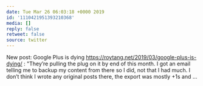 ```yaml
---
date: Tue Mar 26 06:03:18 +0000 2019
id: '1110421951393210368'
media: []
reply: false
retweet: false
source: twitter
---
```


New post: Google Plus is dying https://roytang.net/2019/03/google-plus-is-dying/ : "They’re pulling the plug on it by end of this month. I got an email telling me to backup my content from there so I did, not that I had much. I don’t think I wrote any original posts there, the export was mostly +1s and …